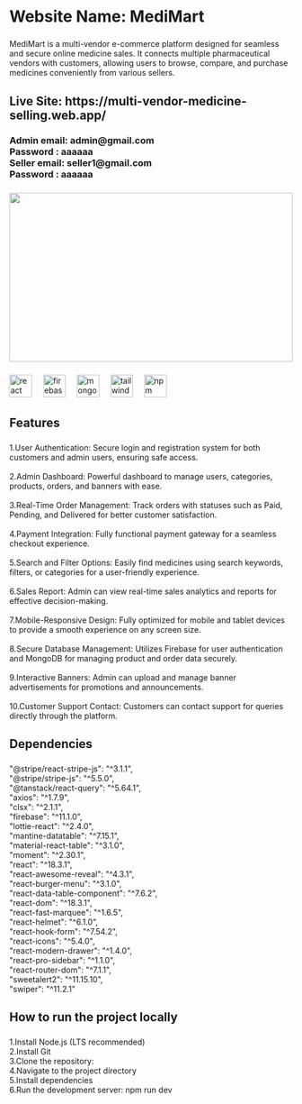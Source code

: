 <h1 align="left">Website Name: MediMart</h1>

###

<p align="left">MediMart is a multi-vendor e-commerce platform designed for seamless and secure online medicine sales. It connects multiple pharmaceutical vendors with customers, allowing users to browse, compare, and purchase medicines conveniently from various sellers.</p>

###

<h2 align="left">Live Site: https://multi-vendor-medicine-selling.web.app/</h2>

###

<h3 align="left">Admin email: admin@gmail.com<br>Password : aaaaaa<br>Seller email: seller1@gmail.com<br>Password : aaaaaa</h3>

###

<div align="center">
  <img height="300" width="100%" src="https://i.ibb.co.com/9mkyJr5y/Whats-App-Image-2025-02-05-at-10-50-38-42cb7ad5.jpg"  />
</div>

###

<div align="left">
  <img src="https://cdn.jsdelivr.net/gh/devicons/devicon/icons/react/react-original.svg" height="40" alt="react logo"  />
  <img width="12" />
  <img src="https://cdn.jsdelivr.net/gh/devicons/devicon/icons/firebase/firebase-plain.svg" height="40" alt="firebase logo"  />
  <img width="12" />
  <img src="https://cdn.jsdelivr.net/gh/devicons/devicon/icons/mongodb/mongodb-original.svg" height="40" alt="mongodb logo"  />
  <img width="12" />
  <img src="https://cdn.jsdelivr.net/gh/devicons/devicon/icons/tailwindcss/tailwindcss-original-wordmark.svg" height="40" alt="tailwindcss logo"  />
  <img width="12" />
  <img src="https://cdn.jsdelivr.net/gh/devicons/devicon/icons/npm/npm-original-wordmark.svg" height="40" alt="npm logo"  />
</div>

###

<h2 align="left">Features</h2>

###

<p align="left">1.User Authentication: Secure login and registration system for both customers and admin users, ensuring safe access.<br><br>2.Admin Dashboard: Powerful dashboard to manage users, categories, products, orders, and banners with ease.<br><br>3.Real-Time Order Management: Track orders with statuses such as Paid, Pending, and Delivered for better customer satisfaction.<br><br>4.Payment Integration: Fully functional payment gateway for a seamless checkout experience.<br><br>5.Search and Filter Options: Easily find medicines using search keywords, filters, or categories for a user-friendly experience.<br><br>6.Sales Report: Admin can view real-time sales analytics and reports for effective decision-making.<br><br>7.Mobile-Responsive Design: Fully optimized for mobile and tablet devices to provide a smooth experience on any screen size.<br><br>8.Secure Database Management: Utilizes Firebase for user authentication and MongoDB for managing product and order data securely.<br><br>9.Interactive Banners: Admin can upload and manage banner advertisements for promotions and announcements.<br><br>10.Customer Support Contact: Customers can contact support for queries directly through the platform.</p>

###

<h2 align="left">Dependencies</h2>

###

<p align="left">"@stripe/react-stripe-js": "^3.1.1",<br>    "@stripe/stripe-js": "^5.5.0",<br>    "@tanstack/react-query": "^5.64.1",<br>    "axios": "^1.7.9",<br>    "clsx": "^2.1.1",<br>    "firebase": "^11.1.0",<br>    "lottie-react": "^2.4.0",<br>    "mantine-datatable": "^7.15.1",<br>    "material-react-table": "^3.1.0",<br>    "moment": "^2.30.1",<br>    "react": "^18.3.1",<br>    "react-awesome-reveal": "^4.3.1",<br>    "react-burger-menu": "^3.1.0",<br>    "react-data-table-component": "^7.6.2",<br>    "react-dom": "^18.3.1",<br>    "react-fast-marquee": "^1.6.5",<br>    "react-helmet": "^6.1.0",<br>    "react-hook-form": "^7.54.2",<br>    "react-icons": "^5.4.0",<br>    "react-modern-drawer": "^1.4.0",<br>    "react-pro-sidebar": "^1.1.0",<br>    "react-router-dom": "^7.1.1",<br>    "sweetalert2": "^11.15.10",<br>    "swiper": "^11.2.1"</p>

###

<h2 align="left">How to run the project locally</h2>

###

<p align="left">1.Install Node.js (LTS recommended)<br>2.Install Git<br>3.Clone the repository:<br>4.Navigate to the project directory<br>5.Install dependencies<br>6.Run the development server: npm run dev</p>

###
